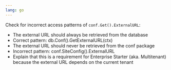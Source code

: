```yaml
---
lang: go
---
```


Check for incorrect access patterns of `conf.Get().ExternalURL`:

- The external URL should always be retrieved from the database
- Correct pattern: db.Conf().GetExternalURL(ctx)
- The external URL should never be retrieved from the conf package
- Incorrect pattern: conf.SiteConfig().ExternalURL
- Explain that this is a requirement for Enterprise Starter (aka. Multitenant) because the external URL depends on the current tenant

